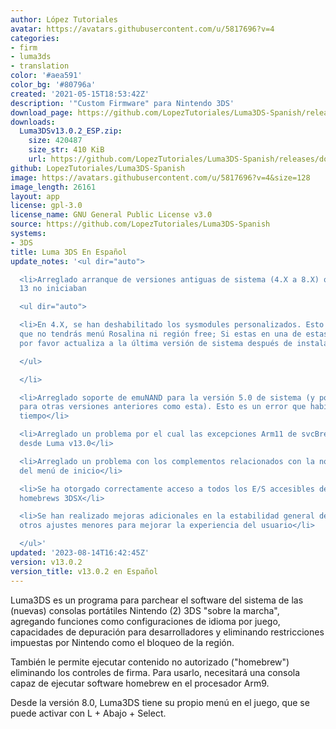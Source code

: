 ```yaml
---
author: López Tutoriales
avatar: https://avatars.githubusercontent.com/u/5817696?v=4
categories:
- firm
- luma3ds
- translation
color: '#aea591'
color_bg: '#80796a'
created: '2021-05-15T18:53:42Z'
description: '"Custom Firmware" para Nintendo 3DS'
download_page: https://github.com/LopezTutoriales/Luma3DS-Spanish/releases
downloads:
  Luma3DSv13.0.2_ESP.zip:
    size: 420487
    size_str: 410 KiB
    url: https://github.com/LopezTutoriales/Luma3DS-Spanish/releases/download/v13.0.2/Luma3DSv13.0.2_ESP.zip
github: LopezTutoriales/Luma3DS-Spanish
image: https://avatars.githubusercontent.com/u/5817696?v=4&size=128
image_length: 26161
layout: app
license: gpl-3.0
license_name: GNU General Public License v3.0
source: https://github.com/LopezTutoriales/Luma3DS-Spanish
systems:
- 3DS
title: Luma 3DS En Español
update_notes: '<ul dir="auto">

  <li>Arreglado arranque de versiones antiguas de sistema (4.X a 8.X) que desde Luma
  13 no iniciaban

  <ul dir="auto">

  <li>En 4.X, se han deshabilitado los sysmodules personalizados. Esto quiere decir
  que no tendrás menú Rosalina ni región free; Si estas en una de estas versiones,
  por favor actualiza a la última versión de sistema después de instalar Luma3DS.</li>

  </ul>

  </li>

  <li>Arreglado soporte de emuNAND para la versión 5.0 de sistema (y posiblemente
  para otras versiones anteriores como esta). Esto es un error que había desde hace
  tiempo</li>

  <li>Arreglado un problema por el cual las excepciones Arm11 de svcBreak no se mostraban
  desde Luma v13.0</li>

  <li>Arreglado un problema con los complementos relacionados con la notificaciónn
  del menú de inicio</li>

  <li>Se ha otorgado correctamente acceso a todos los E/S accesibles de Arm11 a los
  homebrews 3DSX</li>

  <li>Se han realizado mejoras adicionales en la estabilidad general del sistema y
  otros ajustes menores para mejorar la experiencia del usuario</li>

  </ul>'
updated: '2023-08-14T16:42:45Z'
version: v13.0.2
version_title: v13.0.2 en Español
---
```

Luma3DS es un programa para parchear el software del sistema de las (nuevas) consolas portátiles Nintendo (2) 3DS "sobre la marcha", agregando funciones como configuraciones de idioma por juego, capacidades de depuración para desarrolladores y eliminando restricciones impuestas por Nintendo como el bloqueo de la región.

También le permite ejecutar contenido no autorizado ("homebrew") eliminando los controles de firma. Para usarlo, necesitará una consola capaz de ejecutar software homebrew en el procesador Arm9.

Desde la versión 8.0, Luma3DS tiene su propio menú en el juego, que se puede activar con L + Abajo + Select.